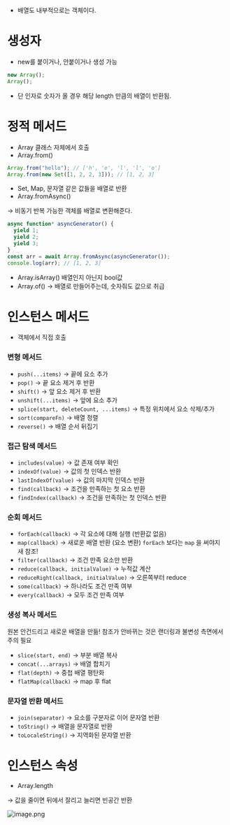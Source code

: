 - 배열도 내부적으로는 객체이다.

# 생성자

- new를 붙이거나, 안붙이거나 생성 가능

```jsx
new Array();
Array();
```

- 단 인자로 숫자가 올 경우 해당 length 만큼의 배열이 반환됨.

# 정적 메서드

- Array 클래스 자체에서 호출
- Array.from()

```jsx
Array.from("hello"); // ['h', 'e', 'l', 'l', 'o']
Array.from(new Set([1, 2, 2, 3])); // [1, 2, 3]
```

- Set, Map, 문자열 같은 값들을 배열로 반환
- Array.fromAsync()

→ 비동기 반복 가능한 객체를 배열로 변환해준다.

```jsx
async function* asyncGenerator() {
  yield 1;
  yield 2;
  yield 3;
}
const arr = await Array.fromAsync(asyncGenerator());
console.log(arr); // [1, 2, 3]
```

- Array.isArray() 배열인지 아닌지 bool값
- Array.of() → 배열로 만들어주는데, 숫자줘도 값으로 취급

# 인스턴스 메서드

- 객체에서 직접 호출

### 변형 메서드

- `push(...items)` → 끝에 요소 추가
- `pop()` → 끝 요소 제거 후 반환
- `shift()` → 앞 요소 제거 후 반환
- `unshift(...items)` → 앞에 요소 추가
- `splice(start, deleteCount, ...items)` → 특정 위치에서 요소 삭제/추가
- `sort(compareFn)` → 배열 정렬
- `reverse()` → 배열 순서 뒤집기

### 접근 탐색 메서드

- `includes(value)` → 값 존재 여부 확인
- `indexOf(value)` → 값의 첫 인덱스 반환
- `lastIndexOf(value)` → 값의 마지막 인덱스 반환
- `find(callback)` → 조건을 만족하는 첫 요소 반환
- `findIndex(callback)` → 조건을 만족하는 첫 인덱스 반환

### 순회 메서드

- `forEach(callback)` → 각 요소에 대해 실행 (반환값 없음)
- `map(callback)` → 새로운 배열 반환 (요소 변환)
  `forEach` 보다는 `map` 을 써야지 새 참조!
- `filter(callback)` → 조건 만족 요소만 반환
- `reduce(callback, initialValue)` → 누적값 계산
- `reduceRight(callback, initialValue)` → 오른쪽부터 reduce
- `some(callback)` → 하나라도 조건 만족 여부
- `every(callback)` → 모두 조건 만족 여부

### 생성 복사 메서드

원본 안건드리고 새로운 배열을 만듦!
참조가 안바뀌는 것은 랜더링과 불변성 측면에서 주의 필요

- `slice(start, end)` → 부분 배열 복사
- `concat(...arrays)` → 배열 합치기
- `flat(depth)` → 중첩 배열 평탄화
- `flatMap(callback)` → map 후 flat

### 문자열 반환 메서드

- `join(separator)` → 요소를 구분자로 이어 문자열 반환
- `toString()` → 배열을 문자열로 반환
- `toLocaleString()` → 지역화된 문자열 반환

# 인스턴스 속성

- Array.length

→ 값을 줄이면 뒤에서 잘리고 늘리면 빈공간 반환

![image.png](attachment:2853bb50-1a32-4b18-a5f1-507cd8e98e74:image.png)
